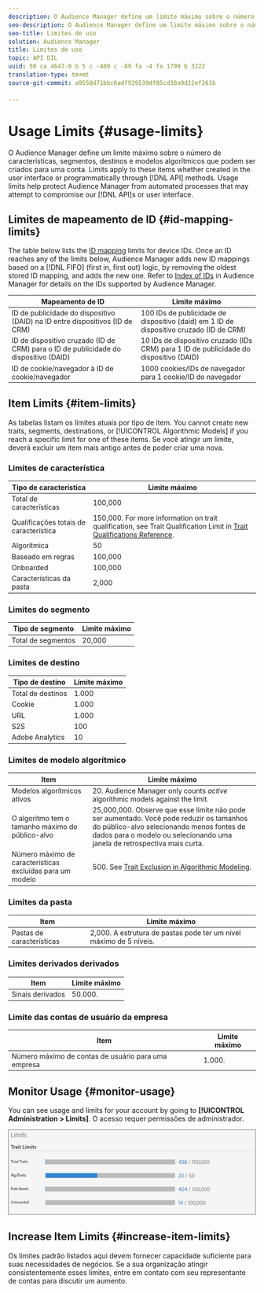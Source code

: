 ```yaml
---
description: O Audience Manager define um limite máximo sobre o número de características, segmentos, destinos e modelos algorítmicos que podem ser criados para uma conta. Os limites se aplicam a esses itens, criados na interface do usuário ou de forma programática por meio de métodos de API. Os limites de uso ajudam a proteger o Audience Manager de processos automatizados que podem tentar comprometer nossas apis ou interface do usuário.
seo-description: O Audience Manager define um limite máximo sobre o número de características, segmentos, destinos e modelos algorítmicos que podem ser criados para uma conta. Os limites se aplicam a esses itens, criados na interface do usuário ou de forma programática por meio de métodos de API. Os limites de uso ajudam a proteger o Audience Manager de processos automatizados que podem tentar comprometer nossas apis ou interface do usuário.
seo-title: Limites de uso
solution: Audience Manager
title: Limites de uso
topic: API DIL
uuid: 50 ca 4647-0 b 5 c -409 c -89 fa -4 fa 1799 b 3222
translation-type: tm+mt
source-git-commit: a9550d71bbc6adf939539df05cd38a9d22ef261b

---
```



# Usage Limits {#usage-limits}

O Audience Manager define um limite máximo sobre o número de características, segmentos, destinos e modelos algorítmicos que podem ser criados para uma conta. Limits apply to these items whether created in the user interface or programmatically through [!DNL API] methods. Usage limits help protect Audience Manager from automated processes that may attempt to compromise our [!DNL API]s or user interface.

## Limites de mapeamento de ID {#id-mapping-limits}

The table below lists the [ID mapping](../../integration/sending-audience-data/batch-data-transfer-explained/id-sync-http.md) limits for device IDs. Once an ID reaches any of the limits below, Audience Manager adds new ID mappings based on a [!DNL FIFO] (first in, first out) logic, by removing the oldest stored ID mapping, and adds the new one. Refer to [Index of IDs](../../reference/ids-in-aam.md) in Audience Manager for details on the IDs supported by Audience Manager.

| Mapeamento de ID | Limite máximo |
|-----------|-------------- |
| ID de publicidade do dispositivo (DAID) na ID entre dispositivos (ID de CRM) | 100 IDs de publicidade de dispositivo (daid) em 1 ID de dispositivo cruzado (ID de CRM) |
| ID de dispositivo cruzado (ID de CRM) para o ID de publicidade do dispositivo (DAID) | 10 IDs de dispositivo cruzado (IDs CRM) para 1 ID de publicidade do dispositivo (DAID) |
| ID de cookie/navegador à ID de cookie/navegador | 1000 cookies/IDs de navegador para 1 cookie/ID do navegador |

## Item Limits {#item-limits}

As tabelas listam os limites atuais por tipo de item. You cannot create new traits, segments, destinations, or [!UICONTROL Algorithmic Models] if you reach a specific limit for one of these items. Se você atingir um limite, deverá excluir um item mais antigo antes de poder criar uma nova.

### Limites de característica

| Tipo de característica | Limite máximo |
| -------------------------- | ------------------------------------- |
| Total de características | 100,000 |
| Qualificações totais de característica | 150,000. For more information on trait qualification, see Trait Qualification Limit in [Trait Qualifications Reference](/help/using/features/traits/trait-qualification-reference.md#trait-qualification-limit). |
| Algorítmica | 50 |
| Baseado em regras | 100,000 |
| Onboarded | 100,000 |
| Características da pasta | 2,000 |

### Limites do segmento

| Tipo de segmento | Limite máximo |
| -------------- | ------------- |
| Total de segmentos | 20,000 |

### Limites de destino

| Tipo de destino | Limite máximo |
| ------------------ | ------------- |
| Total de destinos | 1.000 |
| Cookie | 1.000 |
| URL | 1.000 |
| S2S | 100 |
| Adobe Analytics | 10 |

### Limites de modelo algorítmico

| Item | Limite máximo |
| -------- | ----- |
| Modelos algorítmicos ativos | 20. Audience Manager only counts *active* algorithmic models against the limit. |
| O algoritmo tem o tamanho máximo do público-alvo | 25,000,000.  Observe que esse limite não pode ser aumentado. Você pode reduzir os tamanhos do público-alvo selecionando menos fontes de dados para o modelo ou selecionando uma janela de retrospectiva mais curta. |
| Número máximo de características excluídas para um modelo | 500. See [Trait Exclusion in Algorithmic Modeling](/help/using/features/algorithmic-models/trait-exclusion-algo-models.md). |

### Limites da pasta

| Item | Limite máximo |
| ------------- | ------------------ |
| Pastas de características | 2,000.  A estrutura de pastas pode ter um nível máximo de 5 níveis. |

### Limites derivados derivados

| Item | Limite máximo |
| --------------- | ------------- |
| Sinais derivados | 50.000. |

### Limite das contas de usuário da empresa

| Item | Limite máximo |
| ----------- | ------------- |
| Número máximo de contas de usuário para uma empresa | 1.000. |

## Monitor Usage {#monitor-usage}

You can see usage and limits for your account by going to **[!UICONTROL Administration > Limits]**. O acesso requer permissões de administrador.

![limites de uso de imagem](assets/usage-limits.png)

## Increase Item Limits {#increase-item-limits}

Os limites padrão listados aqui devem fornecer capacidade suficiente para suas necessidades de negócios. Se a sua organização atingir consistentemente esses limites, entre em contato com seu representante de contas para discutir um aumento.